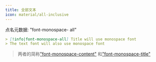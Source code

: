 ```yaml
---
title: 全部文本
icon: material/all-inclusive
---
```


点名元数据: "font-monospace- all"

```md
> [!info|font-monospace-all] Title will use monospace font
> The text font will also use monospace font
```
> 两者的简称["font-monospace-content"](../content-styling/page-17.md)
> 和["font-monospace-title"](../title-styling/page-33.md)


